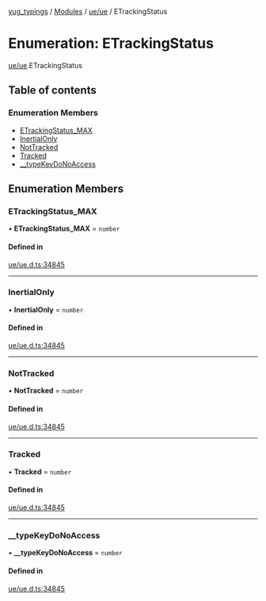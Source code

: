 [yug_typings](../README.md) / [Modules](../modules.md) / [ue/ue](../modules/ue_ue.md) / ETrackingStatus

# Enumeration: ETrackingStatus

[ue/ue](../modules/ue_ue.md).ETrackingStatus

## Table of contents

### Enumeration Members

- [ETrackingStatus\_MAX](ue_ue.ETrackingStatus.md#etrackingstatus_max)
- [InertialOnly](ue_ue.ETrackingStatus.md#inertialonly)
- [NotTracked](ue_ue.ETrackingStatus.md#nottracked)
- [Tracked](ue_ue.ETrackingStatus.md#tracked)
- [\_\_typeKeyDoNoAccess](ue_ue.ETrackingStatus.md#__typekeydonoaccess)

## Enumeration Members

### ETrackingStatus\_MAX

• **ETrackingStatus\_MAX** = `number`

#### Defined in

[ue/ue.d.ts:34845](https://github.com/YugMetaverse/yug_typings/blob/25cad34/ue/ue.d.ts#L34845)

___

### InertialOnly

• **InertialOnly** = `number`

#### Defined in

[ue/ue.d.ts:34845](https://github.com/YugMetaverse/yug_typings/blob/25cad34/ue/ue.d.ts#L34845)

___

### NotTracked

• **NotTracked** = `number`

#### Defined in

[ue/ue.d.ts:34845](https://github.com/YugMetaverse/yug_typings/blob/25cad34/ue/ue.d.ts#L34845)

___

### Tracked

• **Tracked** = `number`

#### Defined in

[ue/ue.d.ts:34845](https://github.com/YugMetaverse/yug_typings/blob/25cad34/ue/ue.d.ts#L34845)

___

### \_\_typeKeyDoNoAccess

• **\_\_typeKeyDoNoAccess** = `number`

#### Defined in

[ue/ue.d.ts:34845](https://github.com/YugMetaverse/yug_typings/blob/25cad34/ue/ue.d.ts#L34845)
